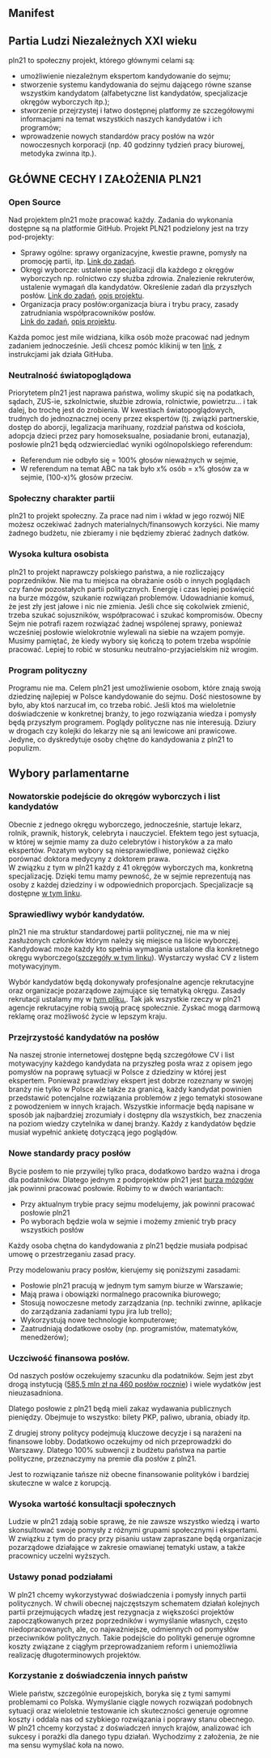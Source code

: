 ## Manifest

## Partia Ludzi Niezależnych XXI wieku
pln21 to społeczny projekt, którego głównymi celami są:

- umożliwienie niezależnym ekspertom kandydowanie do sejmu;
- stworzenie systemu kandydowania do sejmu dającego równe szanse wszystkim kandydatom (alfabetyczne list kandydatów, specjalizacje okręgów wyborczych itp.);
- stworzenie przejrzystej i łatwo dostępnej platformy ze szczegółowymi informacjami
 na temat wszystkich naszych kandydatów i ich programów;
- wprowadzenie nowych standardów pracy posłów na wzór nowoczesnych korporacji (np. 40 godzinny tydzień pracy biurowej, metodyka zwinna itp.).

## GŁÓWNE CECHY I ZAŁOŻENIA PLN21


### Open Source
Nad projektem pln21 może pracować każdy. Zadania do wykonania dostępne są na platformie GitHub. Projekt PLN21 podzielony jest na trzy pod-projekty:
* Sprawy ogólne: sprawy organizacyjne, kwestie prawne, pomysły na promocję partii, itp. [Link do zadań](https://github.com/PartiaLudziNiezaleznych21/PLN21/issues).
* Okręgi wyborcze: ustalenie specjalizacji dla każdego z okręgów wyborczych np. rolnictwo czy służba zdrowia. 
Znalezienie rekruterów, ustalenie wymagań dla kandydatów. Określenie zadań dla przyszłych posłów.
 [Link do zadań](https://github.com/PartiaLudziNiezaleznych21/OkregiWyborcze/issues), [opis projektu](https://github.com/PartiaLudziNiezaleznych21/OkregiWyborcze).
* Organizacja pracy posłów:organizacja biura i trybu pracy, zasady zatrudniania współpracowników posłów.  
  [Link do zadań](https://github.com/PartiaLudziNiezaleznych21/PracaPoslow/issues), [opis projektu](https://github.com/PartiaLudziNiezaleznych21/PracaPoslow).

Każda pomoc jest mile widziana, kilka osób może pracować nad jednym zadaniem jednocześnie. 
Jeśli chcesz pomóc klikinij w ten [link](https://github.com/PartiaLudziNiezaleznych21/PLN21/blob/master/JakEdytowacPliki.md), z instrukcjami jak działa GitHuba. 


### Neutralność światopoglądowa
Priorytetem pln21 jest naprawa państwa, wolimy skupić się na podatkach, sądach, ZUS-ie, szkolnictwie, służbie zdrowia, rolnictwie, powietrzu… i tak dalej, bo trochę jest do zrobienia.
W kwestiach światopoglądowych, trudnych do jednoznacznej oceny przez ekspertów (tj. związki partnerskie, dostęp do aborcji, legalizacja marihuany, rozdział państwa od kościoła, adopcja dzieci przez pary homoseksualne, posiadanie broni, eutanazja), posłowie pln21 będą odzwierciedlać wyniki ogólnopolskiego referendum:
* Referendum nie odbyło się = 100% głosów nieważnych w sejmie,
* W referendum na temat ABC na tak było x% osób  = x% głosów za  w sejmie, (100-x)% głosów przeciw.




### Społeczny charakter partii
pln21 to projekt społeczny. Za prace nad nim i wkład w jego rozwój NIE możesz oczekiwać żadnych materialnych/finansowych korzyści. Nie mamy żadnego budżetu, nie zbieramy i nie będziemy zbierać żadnych datków.

### Wysoka kultura osobista
pln21 to projekt naprawczy polskiego państwa, a nie rozliczający poprzedników. Nie ma tu miejsca na obrażanie osób o innych poglądach czy fanów pozostałych partii politycznych. Energię i czas lepiej poświęcić na burze mózgów, szukanie rozwiązań problemów. Udowadnianie komuś, że jest zły jest jałowe i nic nie zmienia. Jeśli chce się cokolwiek zmienić, trzeba szukać sojuszników, współpracować i szukać kompromisów. Obecny Sejm nie potrafi razem rozwiązać żadnej wspólenej sprawy, ponieważ wcześniej posłowie wielokrotnie wylewali na siebie na wzajem pomyje. Musimy pamiętać, że kiedy wybory się kończą to potem trzeba wspólnie pracować. Lepiej to robić w stosunku neutralno-przyjacielskim niż wrogim.

### Program polityczny
Programu nie ma. Celem pln21 jest umożliwienie osobom, które znają swoją dziedzinę najlepiej w Polsce
kandydowanie do sejmu. Dość niestosowne by było, aby ktoś narzucał im, co trzeba robić. Jeśli ktoś ma wieloletnie doświadczenie w konkretnej branży,  to jego rozwiązania wiedza i pomysły będą  przyszłym programem.
Poglądy polityczne nas nie interesują. Dziury w drogach czy kolejki do lekarzy nie są ani lewicowe ani prawicowe.
Jedyne, co dyskredytuje osoby chętne do kandydowania z pln21 to populizm.




## Wybory parlamentarne

### Nowatorskie podejście do okręgów wyborczych i list kandydatów
Obecnie z jednego okręgu wyborczego, jednocześnie, startuje lekarz, rolnik, prawnik, historyk, celebryta i nauczyciel. 
Efektem tego jest sytuacja, w której w sejmie mamy za dużo celebrytów i historyków
a za mało ekspertów. Pozatym wybory są niesprawiedliwe, ponieważ ciężko porównać doktora medycyny z doktorem prawa.  
W związku z tym w pln21 każdy z 41 okręgów wyborczych ma, konkretną specjalizację. Dzięki temu mamy pewność, że w sejmie 
reprezentują nas osoby z każdej dziedziny i w odpowiednich proporcjach.
Specjalizacje są dostępne [w tym linku](https://github.com/PartiaLudziNiezaleznych21/OkregiWyborcze/blob/master/Specjalizacje%20Okr%C4%99g%C3%B3w%20Wyborczych.md).

### Sprawiedliwy wybór kandydatów.

pln21 nie ma struktur standardowej partii politycznej, 
nie ma w niej zasłużonych członków którym należy się miejsce na liście wyborczej. 
Kandydować może każdy kto spełnia wymagania ustalone dla konkretnego okręgu 
wyborczego([szczegóły w tym linku](https://github.com/PartiaLudziNiezaleznych21/OkregiWyborcze)). 
Wystarczy wysłać CV z listem motywacyjnym. 

Wybór kandydatów będą dokonywały profesjonalne agencje rekrutacyjne oraz organizacje 
pozarządowe zajmujące się tematyką okręgu. Zasady rekrutacji ustalamy my w 
[tym pliku.](https://github.com/PartiaLudziNiezaleznych21/OkregiWyborcze/blob/master/ZasadyRekrutacji.md). 
Tak jak wszystkie rzeczy w pln21 agencje rekrutacyjne robią swoją pracę społecznie.
Zyskać mogą darmową reklamę oraz możliwość życie w lepszym kraju.

### Przejrzystość kandydatów na posłów
Na naszej stronie internetowej dostępne będą szczegółowe CV i list motywacyjny każdego kandydata na przyszłeg
posła wraz z opisem jego pomysłów na poprawę sytuacji w Polsce z dziedziny w której jest ekspertem. 
Ponieważ prawdziwy ekspert jest dobrze rozeznany w swojej branży nie tylko w Polsce ale także za granicą, 
każdy kandydat powinien przedstawić potencjalne rozwiązania problemów z jego tematyki stosowane z 
powodzeniem w innych krajach. 
Wszystkie informacje będą napisane w sposób jak najbardziej zrozumiały i 
dostępny dla wszystkich, bez znaczenia na poziom wiedzy czytelnika w danej branży. 
Każdy z kandydatów będzie musiał wypełnić ankietę dotyczącą jego poglądów.  


### Nowe standardy pracy posłów

Bycie posłem to nie przywilej tylko praca, dodatkowo bardzo ważna i droga dla podatników. Dlatego jednym z podprojektów pln21 jest [burza mózgów](https://github.com/PartiaLudziNiezwleznych21/OkregiWyborcze) jak powinni pracować posłowie. Robimy to w dwóch wariantach:
* Przy aktualnym trybie pracy sejmu modelujemy, jak powinni pracować posłowie pln21
* Po wyborach będzie wola w sejmie i możemy zmienić tryb pracy wszystkich posłów

Każdy osoba chętna do kandydowania z pln21 będzie musiała podpisać umowę o przestrzeganiu zasad pracy. 

Przy modelowaniu pracy posłów, kierujemy się poniższymi zasadami:
* Posłowie pln21 pracują w jednym tym samym biurze w Warszawie;
* Mają prawa i obowiązki normalnego pracownika biurowego;
* Stosują nowoczesne metody zarządzania (np. techniki zwinne, aplikacje do zarządzania zadaniami typu jira lub trello);
* Wykorzystują nowe technologie komputerowe;
* Zaatrudniają dodatkowe osoby (np. programistów, matematyków, menedżerów);


### Uczciwość finansowa posłów.
Od naszych posłów oczekujemy szacunku dla podatników. Sejm jest zbyt drogą instytucją ([585,5 mln zł na 460 posłów rocznie](http://www.sejm.gov.pl/Sejm8.nsf/komunikat.xsp?documentId=79E43337826C3C2BC12582E20036924F)) i wiele wydatków jest nieuzasadniona.

Dlatego posłowie z pln21 będą mieli zakaz wydawania publicznych pieniędzy.
Obejmuje to wszystko: bilety PKP, paliwo, ubrania, obiady itp.

Z drugiej strony politycy podejmują kluczowe decyzje i są narażeni na finansowe lobby.
Dodatkowo oczekujmy od nich przeprowadzki do Warszawy.
Dlatego 100% subwencji z budżetu państwa na partie polityczne, przeznaczymy na premie dla posłów z pln21.

Jest to rozwiązanie tańsze niż obecne finansowanie polityków i bardziej skuteczne w walce z korupcją.

### Wysoka wartość konsultacji społecznych
Ludzie w pln21 zdają sobie sprawę, że nie zawsze wszystko wiedzą i warto skonsultować swoje pomysły z różnymi grupami społecznymi i ekspertami. W związku z tym do pracy przy pisaniu ustaw zapraszane będą organizacje pozarządowe działające w zakresie omawianej tematyki ustaw, a także pracownicy uczelni wyższych.

### Ustawy ponad podziałami
W pln21 chcemy wykorzystywać doświadczenia i pomysły innych partii politycznych. W chwili obecnej najczęstszym schematem działań kolejnych partii przejmujących władzę jest rezygnacja z większości projektów zapoczątkowanych przez poprzedników i wymyślanie własnych, często niedopracowanych, ale, co najważniejsze, odmiennych od pomysłów przeciwników politycznych. Takie podejście do polityki generuje ogromne koszty związane z ciągłym przeprowadzaniem reform i uniemożliwia realizację długoterminowych projektów.

### Korzystanie z doświadczenia innych państw
Wiele państw, szczególnie europejskich, boryka się z tymi samymi problemami co Polska.
Wymyślanie ciągle nowych rozwiązań podobnych sytuacji oraz wieloletnie testowanie ich skuteczności
generuje ogromne koszty i oddala nas od szybkiego rozwiązania i poprawy stanu obecnego.
W pln21 chcemy korzystać z doświadczeń innych krajów,
analizować ich sukcesy i porażki dla danego typu działań.
Wychodzimy z założenia, że nie ma sensu wymyślać koła na nowo.

